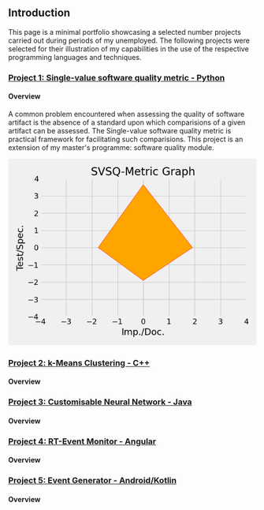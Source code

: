 ## Introduction

This page is a minimal portfolio showcasing a selected number projects carried out during periods of my 
unemployed. The following projects were selected for their illustration of my capabilities in the
use of the respective programming languages and techniques.

### [Project 1: Single-value software quality metric - Python](https://github.com/Pendo720/svsqm)  
#### Overview
A common problem encountered when assessing the quality of software artifact is the absence of a standard
upon which comparisions of a given artifact can be assessed. The Single-value software quality metric is
practical framework for facilitating such comparisions. This project is an extension of my master's 
programme: software quality module. 

![](/gh-images/svsqm_graph.png)

### [Project 2: k-Means Clustering - C++](https://github.com/Pendo720/kmeans-fp)  
#### Overview

### [Project 3: Customisable Neural Network - Java](https://github.com/Pendo720/nn-fp)  
#### Overview

### [Project 4: RT-Event Monitor - Angular](https://github.com/Pendo720/Tri-Font)  
#### Overview

### [Project 5: Event Generator - Android/Kotlin](https://github.com/Pendo720/nfc-eg)  
#### Overview
